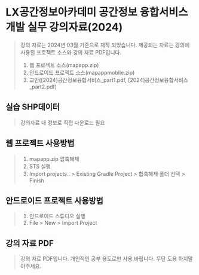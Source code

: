 # LX공간정보아카데미 공간정보 융합서비스 개발 실무 강의자료(2024)
> 강의 자료는 2024년 03월 기준으로 제작 되었습니다.
> 제공되는 자료는 강의에 사용된 프로젝트 소스와 강의 자료 PDF입니다.
>    1. 웹 프로젝트 소스(mapapp.zip)
>    2. 안드로이드 프로젝트 소스(mapappmobile.zip)
>    3. 교안([2024]공간정보융합서비스_part1.pdf, [2024]공간정보융합서비스_part2.pdf)

## 실습 SHP데이터
> 강의자료 내 정보로 직접 다운로드 필요
 
## 웹 프로젝트 사용방법
> 1. mapapp.zip 압축해제
> 1. STS 실행
> 2. Import projects.. > Existing Gradle Project  > 합축해제 폴더 선택 > Finish

## 안드로이드 프로젝트 사용방법
> 1. 안드로이드 스튜디오 실행
> 2. File > New > Import Project

## 강의 자료 PDF 
> 강의 자료 PDF입니다.
> 개인적인 공부 용도로만 사용 바랍니다.
> 무단 도용 하지말아주세요.
